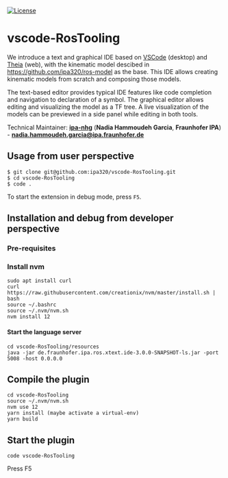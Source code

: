 [![License](https://img.shields.io/badge/License-Apache_2.0-blue.svg)](https://opensource.org/licenses/Apache-2.0)

# vscode-RosTooling

We introduce a text and graphical IDE based on [VSCode](https://code.visualstudio.com/api) (desktop) and [Theia](https://theia-ide.org/) (web), with the kinematic model descibed in https://github.com/ipa320/ros-model as the base. This IDE allows creating kinematic models from scratch and composing those models. 

The text-based editor provides typical IDE features like code completion and navigation to declaration of a symbol. The graphical editor allows editing and visualizing the model as a TF tree. A live visualization of the models can be previewed in a side panel while editing in both tools. 

Technical Maintainer: [**ipa-nhg**](https://github.com/ipa-nhg/) (**Nadia Hammoudeh Garcia**, **Fraunhofer IPA**) - **nadia.hammoudeh.garcia@ipa.fraunhofer.de**

## Usage from user perspective
```
$ git clone git@github.com:ipa320/vscode-RosTooling.git
$ cd vscode-RosTooling
$ code .
```
To start the extension in debug mode, press `F5`.


## Installation and debug from developer perspective

### Pre-requisites
### Install nvm
```
sudo apt install curl 
curl https://raw.githubusercontent.com/creationix/nvm/master/install.sh | bash 
source ~/.bashrc
source ~/.nvm/nvm.sh
nvm install 12
```

#### Start the language server
```
cd vscode-RosTooling/resources
java -jar de.fraunhofer.ipa.ros.xtext.ide-3.0.0-SNAPSHOT-ls.jar -port 5008 -host 0.0.0.0
```

## Compile the plugin
```
cd vscode-RosTooling
source ~/.nvm/nvm.sh
nvm use 12
yarn install (maybe activate a virtual-env)
yarn build
```

## Start the plugin
```
code vscode-RosTooling
```

Press F5
